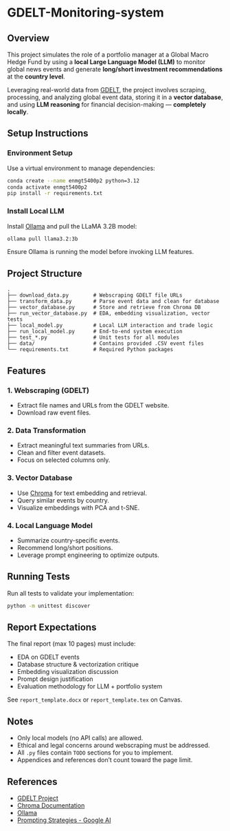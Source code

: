 # GDELT-Monitoring-system

## Overview

This project simulates the role of a portfolio manager at a Global Macro Hedge Fund by using a **local Large Language Model (LLM)** to monitor global news events and generate **long/short investment recommendations** at the **country level**.

Leveraging real-world data from [GDELT](https://www.gdeltproject.org/), the project involves scraping, processing, and analyzing global event data, storing it in a **vector database**, and using **LLM reasoning** for financial decision-making — **completely locally**.

## Setup Instructions

### Environment Setup

Use a virtual environment to manage dependencies:

```bash
conda create --name enmgt5400p2 python=3.12
conda activate enmgt5400p2
pip install -r requirements.txt
```

### Install Local LLM

Install [Ollama](https://ollama.com/) and pull the LLaMA 3.2B model:

```bash
ollama pull llama3.2:3b
```

Ensure Ollama is running the model before invoking LLM features.

## Project Structure

```
.
├── download_data.py        # Webscraping GDELT file URLs
├── transform_data.py       # Parse event data and clean for database
├── vector_database.py      # Store and retrieve from Chroma DB
├── run_vector_database.py  # EDA, embedding visualization, vector tests
├── local_model.py          # Local LLM interaction and trade logic
├── run_local_model.py      # End-to-end system execution
├── test_*.py               # Unit tests for all modules
├── data/                   # Contains provided .CSV event files
└── requirements.txt        # Required Python packages
```

## Features

### 1. Webscraping (GDELT)

* Extract file names and URLs from the GDELT website.
* Download raw event files.

### 2. Data Transformation

* Extract meaningful text summaries from URLs.
* Clean and filter event datasets.
* Focus on selected columns only.

### 3. Vector Database

* Use [Chroma](https://www.trychroma.com/) for text embedding and retrieval.
* Query similar events by country.
* Visualize embeddings with PCA and t-SNE.

### 4. Local Language Model

* Summarize country-specific events.
* Recommend long/short positions.
* Leverage prompt engineering to optimize outputs.

## Running Tests

Run all tests to validate your implementation:

```bash
python -m unittest discover
```

## Report Expectations

The final report (max 10 pages) must include:

* EDA on GDELT events
* Database structure & vectorization critique
* Embedding visualization discussion
* Prompt design justification
* Evaluation methodology for LLM + portfolio system

See `report_template.docx` or `report_template.tex` on Canvas.

## Notes

* Only local models (no API calls) are allowed.
* Ethical and legal concerns around webscraping must be addressed.
* All `.py` files contain `TODO` sections for you to implement.
* Appendices and references don’t count toward the page limit.

## References

* [GDELT Project](https://www.gdeltproject.org/)
* [Chroma Documentation](https://docs.trychroma.com/docs/overview/getting-started)
* [Ollama](https://ollama.com/)
* [Prompting Strategies - Google AI](https://ai.google.dev/gemini-api/docs/prompting-strategies)
